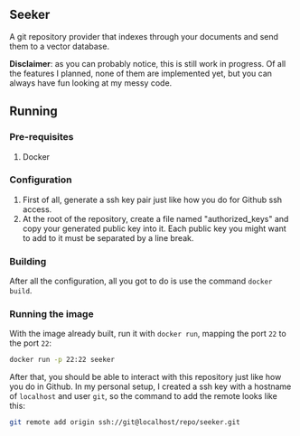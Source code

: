 ## Seeker

A git repository provider that indexes through your documents and send them to a vector database.

**Disclaimer**: as you can probably notice, this is still work in progress. Of all the features I planned, none of them are implemented yet, but you can always have fun looking at my messy code.

## Running

### Pre-requisites

1. Docker

### Configuration

1. First of all, generate a ssh key pair just like how you do for Github ssh access.
2. At the root of the repository, create a file named "authorized_keys" and copy your generated public key into it. Each public key you might want to add to it must be separated by a line break.

### Building

After all the configuration, all you got to do is use the command `docker build`.

### Running the image

With the image already built, run it with `docker run`, mapping the port `22` to the port `22`:

```sh
docker run -p 22:22 seeker 
```

After that, you should be able to interact with this repository just like how you do in Github. In my personal setup, I created a ssh key with a hostname of `localhost` and user `git`, so the command to add the remote looks like this:

```sh
git remote add origin ssh://git@localhost/repo/seeker.git
```
